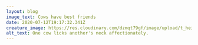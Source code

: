 ```yaml
---
layout: blog
image_text: Cows have best friends
date: 2020-07-12T19:17:32.341Z
creature_image: https://res.cloudinary.com/dzmqt79gf/image/upload/t_height_260/v1594581458/quirky_creatures/cows_qotroa.png
alt_text: One cow licks another's neck affectionately.
---
```


